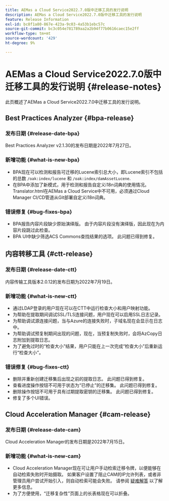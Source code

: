 ```yaml
---
title: AEMas a Cloud Service2022.7.0版中迁移工具的发行说明
description: AEMas a Cloud Service2022.7.0版中迁移工具的发行说明
feature: Release Information
exl-id: bc8f1a80-867e-423a-9c03-4a53b1ebc57c
source-git-commit: bc3c054e781789aa2a2b94f77b0616caec15e2ff
workflow-type: tm+mt
source-wordcount: '429'
ht-degree: 9%

---
```


# AEMas a Cloud Service2022.7.0版中迁移工具的发行说明 {#release-notes}

此页概述了AEMas a Cloud Service2022.7.0中迁移工具的发行说明。

## Best Practices Analyzer {#bpa-release}

### 发布日期 {#release-date-bpa}

Best Practices Analyzer v2.1.30的发布日期是2022年7月27日。

### 新增功能 {#what-is-new-bpa}

* BPA现在可以检测和报告可迁移的Lucene索引总大小，即Lucene索引不包括的总数 `/oak:index/lucene` 和 `/oak:index/damAssetLucene`.
* 在BPA中添加了新模式，用于检测和报告自定义i18n词典的使用情况。 Translator.html在AEMas a Cloud Service中不可用，必须通过Cloud Manager CI/CD管道从Git部署自定义i18n词典。

### 错误修复 {#bug-fixes-bpa}

* BPA报告内容片段缺少原始演绎版。 由于内容片段没有演绎版，因此现在为内容片段跳过此检查。
* BPA UI中缺少筛选ACS Commons查找结果的选项。 此问题已得到修复。

## 内容转移工具 {#ctt-release}

### 发布日期 {#release-date-ctt}

内容传输工具版本2.0.12的发布日期为2022年7月19日。

### 新增功能 {#what-is-new-ctt}

* 通过LDAP登录的用户现在可以在CTT中运行检查大小和用户映射功能。
* 为帮助在提取期间调试SSL/TLS连接问题，用户现在可以启用SSL日志记录。
* 为帮助调试源连接问题，当与Azure的连接失败时，子域名现在会显示在日志中。
* 为帮助调试预复制期间出现的问题，现在，当预复制失败时，会将AzCopy日志附加到提取日志。
* 为了避免过时的“检查大小”结果，用户只能在上一次完成“检查大小”后重新运行“检查大小”。

### 错误修复 {#bug-fixes-ctt}

* 删除并重新创建迁移集后出现之前的提取日志。 此问题已得到修复。
* 查看进度操作按钮不可用于状态为“已停止”的迁移集。 此问题已得到修复。
* 删除操作按钮不可用于具有过期提取密钥的迁移集。 此问题已得到修复。
* 修复了多个UI错误。

## Cloud Acceleration Manager {#cam-release}

### 发布日期 {#release-date-cam}

Cloud Acceleration Manager的发布日期是2022年7月15日。

### 新增功能 {#what-is-new-cam}

* Cloud Acceleration Manager现在可让用户手动检索迁移令牌，以便能够在自动检索失败时开始摄取。 如果客户设置了阻止CAM的IP允许列表，或者非管理员用户尝试开始引入，则自动检索可能会失败。 请参阅 [疑难解答](/help/journey-migration/content-transfer-tool/using-content-transfer-tool/ingesting-content.md#troubleshooting) 以了解更多信息。
* 为了方便使用，“迁移复杂性”页面上的长表格现在可以折叠。
